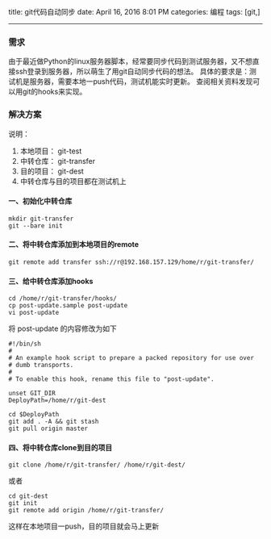 title: git代码自动同步
date: April 16, 2016 8:01 PM
categories: 编程
tags: [git,]

----

### 需求
由于最近做Python的linux服务器脚本，经常要同步代码到测试服务器，又不想直接ssh登录到服务器，所以萌生了用git自动同步代码的想法。
具体的要求是：测试机是服务器，需要本地一push代码，测试机能实时更新。
查阅相关资料发现可以用git的hooks来实现。

<!--more-->
### 解决方案
说明：  
1. 本地项目： git-test  
2. 中转仓库： git-transfer  
3. 目的项目： git-dest  
4. 中转仓库与目的项目都在测试机上

#### 一、初始化中转仓库
```shell
mkdir git-transfer
git --bare init
```

#### 二、将中转仓库添加到本地项目的remote
`git remote add transfer ssh://r@192.168.157.129/home/r/git-transfer/`



#### 三、给中转仓库添加hooks
```shell
cd /home/r/git-transfer/hooks/
cp post-update.sample post-update
vi post-update
```

将 post-update 的内容修改为如下
```shell
#!/bin/sh
#
# An example hook script to prepare a packed repository for use over
# dumb transports.
#
# To enable this hook, rename this file to "post-update".

unset GIT_DIR
DeployPath=/home/r/git-dest

cd $DeployPath
git add . -A && git stash
git pull origin master
```

#### 四、将中转仓库clone到目的项目
`git clone /home/r/git-transfer/ /home/r/git-dest/`

或者
```shell
cd git-dest
git init
git remote add origin /home/r/git-transfer/
```

这样在本地项目一push，目的项目就会马上更新

